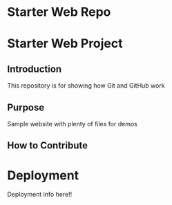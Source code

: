 # Starter Web Repo


# Starter Web Project

## Introduction

This repository is for showing how Git and GitHub work

## Purpose

Sample website with plenty of files for demos

## How to Contribute

# Deployment

Deployment info here!!